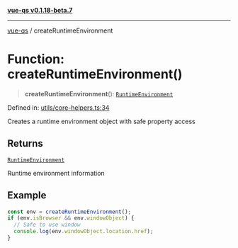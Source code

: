 [**vue-qs v0.1.18-beta.7**](../README.md)

***

[vue-qs](../README.md) / createRuntimeEnvironment

# Function: createRuntimeEnvironment()

> **createRuntimeEnvironment**(): [`RuntimeEnvironment`](../type-aliases/RuntimeEnvironment.md)

Defined in: [utils/core-helpers.ts:34](https://github.com/iamsomraj/vue-qs/blob/ff60e1586d4655408e5c5a224bc4b63d54bf2fc1/src/utils/core-helpers.ts#L34)

Creates a runtime environment object with safe property access

## Returns

[`RuntimeEnvironment`](../type-aliases/RuntimeEnvironment.md)

Runtime environment information

## Example

```ts
const env = createRuntimeEnvironment();
if (env.isBrowser && env.windowObject) {
  // Safe to use window
  console.log(env.windowObject.location.href);
}
```
